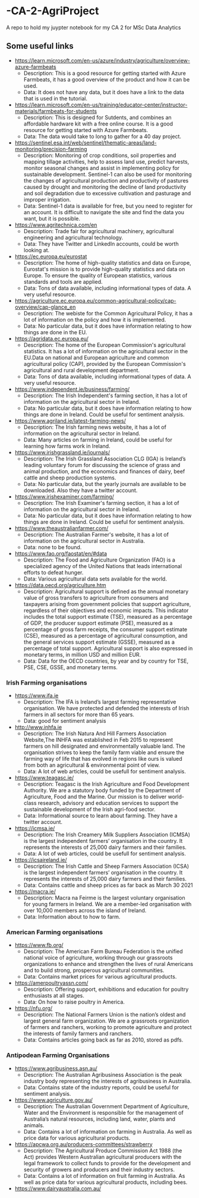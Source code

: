 
# -CA-2-AgriProject

A repo to hold my juypter notebook for my CA 2 for MSc Data Analytics

## Some useful links

+ <https://learn.microsoft.com/en-us/azure/industry/agriculture/overview-azure-farmbeats>
  + Description: This is a good resource for getting started with Azure Farmbeats, it has a good overview of the product and how it can be used.
  + Data: It does not have any data, but it does have a link to the data that is used in the tutorial.
+ <https://learn.microsoft.com/en-us/training/educator-center/instructor-materials/farmbeats-for-students>
  + Description: This is designed for Sutdents, and combines an affordable hardware kit with a free online course. It is a good resource for getting started with Azure Farmbeats.
  + Data: The data would take to long to gather for a 40 day project.
+ <https://sentinel.esa.int/web/sentinel/thematic-areas/land-monitoring/precision-farming>
  + Description: Monitoring of crop conditions, soil properties and mapping tillage activities, help to assess land use, predict harvests, monitor seasonal changes and assist in implementing policy for sustainable development. Sentinel-1 can also be used for monitoring the changes of agricultural production and productivity of pastures caused by drought and monitoring the decline of land productivity and soil degradation due to excessive cultivation and pasturage and improper irrigation.
  + Data: Sentinel-1 data is available for free, but you need to register for an account. It is difficult to navigate the site and find the data you want, but it is possible.
+ <https://www.agritechnica.com/en>
  + Description: Trade fair for agricultural machinery, agricultural engineering and agricultural technology.
  + Data: They have Twitter and LinkedIn accounts, could be worth looking at.
+ <https://ec.europa.eu/eurostat>
  + Description: The home of high-quality statistics and data on Europe, Eurostat's mission is to provide high-quality statistics and data on Europe. To ensure the quality of European statistics, various standards and tools are applied.
  + Data: Tons of data available, including informational types of data. A very useful resource.
+ <https://agriculture.ec.europa.eu/common-agricultural-policy/cap-overview/cap-glance_en>
  + Description: The webiste for the Common Agricultural Policy, it has a lot of information on the policy and how it is implemented.
  + Data: No particular data, but it does have information relating to how things are done in the EU.
+ <https://agridata.ec.europa.eu/>
  + Description: The home of the European Commission's agricultural statistics. It has a lot of information on the agricultural sector in the EU.Data on national and European agriculture and common agricultural policy (CAP), provided by the European Commission's agricultural and rural development department.
  + Data: Tons of data available, including informational types of data. A very useful resource.
+ <https://www.independent.ie/business/farming/>
  + Description: The Irish Independent's farming section, it has a lot of information on the agricultural sector in Ireland.
  + Data: No particular data, but it does have information relating to how things are done in Ireland. Could be useful for sentiment analysis.
+ <https://www.agriland.ie/latest-farming-news/>
  + Description: The Irish farming news website, it has a lot of information on the agricultural sector in Ireland.
  + Data: Many articles on farming in Ireland, could be useful for learning how farms work in Ireland.
+ <https://www.irishgrassland.ie/journals/>
  + Description: The Irish Grassland Association CLG (IGA) is Ireland’s leading voluntary forum for discussing the science of grass and animal production, and the economics and finances of dairy, beef cattle and sheep production systems.
  + Data: No particular data, but the yearly journals are available to be downloaded. Also they have a twitter account.
+ <https://www.irishexaminer.com/farming/>
  + Description: The Irish Examiner's farming section, it has a lot of information on the agricultural sector in Ireland.
  + Data: No particular data, but it does have information relating to how things are done in Ireland. Could be useful for sentiment analysis.
+ <https://www.theaustralianfarmer.com/>
  + Description: The Australian Farmer's website, it has a lot of information on the agricultural sector in Australia.
  + Data: none to be found.
+ <https://www.fao.org/faostat/en/#data>
  + Description: The Food and Agriculture Organization (FAO) is a specialized agency of the United Nations that leads international efforts to defeat hunger.
  + Data: Various agricultural data sets available for the world.  
+ <https://data.oecd.org/agriculture.htm>
  + Description: Agricultural support is defined as the annual monetary value of gross transfers to agriculture from consumers and taxpayers arising from government policies that support agriculture, regardless of their objectives and economic impacts. This indicator includes the total support estimate (TSE), measured as a percentage of GDP, the producer support estimate (PSE), measured as a percentage of gross farm receipts, the consumer support estimate (CSE), measured as a percentage of agricultural consumption, and the general services support estimate (GSSE), measured as a percentage of total support. Agricultural support is also expressed in monetary terms, in million USD and million EUR.
  + Data: Data for the OECD countries, by year and by country for TSE, PSE, CSE, GSSE, and monetary terms.

### Irish Farming organisations

+ <https://www.ifa.ie>
  + Description: The IFA is Ireland’s largest farming representative organisation. We have protected and defended the interests of Irish farmers in all sectors for more than 65 years.
  + Data: good for sentiment analysis
+ <http://www.inhfa.ie>
  + Description: The Irish Natura And Hill Farmers Association Website,The INHFA was established in Feb 2015 to represent farmers on hill designated and environmentally valuable land. The organisation strives to keep the family farm viable and ensure the farming way of life that has evolved in regions like ours is valued from both an agricultural & environmental point of view.
  + Data: A lot of web articles, could be usefull for sentiment analysis.
+ <https://www.teagasc.ie/>
  + Description: Teagasc is the Irish Agriculture and Food Development Authority. We are a statutory body funded by the Department of Agriculture, Food and the Marine. Our mission is to deliver world-class research, advisory and education services to support the sustainable development of the Irish agri-food sector.
  + Data: Informational source to learn about farming. They have a twitter account.
+ <https://icmsa.ie/>
  + Description: The Irish Creamery Milk Suppliers Association (ICMSA) is the largest independent farmers’ organisation in the country. It represents the interests of 25,000 dairy farmers and their families.
  + Data: A lot of web articles, could be usefull for sentiment analysis.
+ <https://icsaireland.ie/>
  + Description: The Irish Cattle and Sheep Farmers Association (ICSA) is the largest independent farmers’ organisation in the country. It represents the interests of 25,000 dairy farmers and their families.
  + Data: Contains cattle and sheep prices as far back as March 30 2021
+ <https://macra.ie/>
  + Description: Macra na Feirme is the largest voluntary organisation for young farmers in Ireland. We are a member-led organisation with over 10,000 members across the island of Ireland.
  + Data: Information about to how to farm.

### American Farming organisations

+ <https://www.fb.org/>
  + Description: The American Farm Bureau Federation is the unified national voice of agriculture, working through our grassroots organizations to enhance and strengthen the lives of rural Americans and to build strong, prosperous agricultural communities.
  + Data: Contains market prices for various agricultural products.
+ <https://amerpoultryassn.com/>
  + Description: Offering support, exhibitions and education for poultry enthusiasts at all stages.
  + Data: On how to raise poultry in America.
+ <https://nfu.org/>
  + Description: The National Farmers Union is the nation’s oldest and largest general farm organization. We are a grassroots organization of farmers and ranchers, working to promote agriculture and protect the interests of family farmers and ranchers.
  + Data: Contains articles going back as far as 2010, stored as pdfs.
  
### Antipodean Farming Organisations

+ <https://www.agribusiness.asn.au/>
  + Description: The Australian Agribusiness Association is the peak industry body representing the interests of agribusiness in Australia.
  + Data: Contains state of the industry reports, could be useful for sentiment analysis.
+ <https://www.agriculture.gov.au/>
  + Description: The Australian Government Department of Agriculture, Water and the Environment is responsible for the management of Australia’s natural resources, including land, water, plants and animals.
  + Data: Contains a lot of information on farming in Australia. As well as price data for various agricultural products.
+ <https://apcwa.org.au/producers-committees/strawberry>
  + Description: The Agricultural Produce Commission Act 1988 (the Act) provides Western Australian agricultural producers with the legal framework to collect funds to provide for the development and security of growers and producers and their industry sectors.
  + Data: Contains a lot of information on fruit farming in Australia. As well as price data for various agricultural products, including bees.
+ <https://www.dairyaustralia.com.au/>
